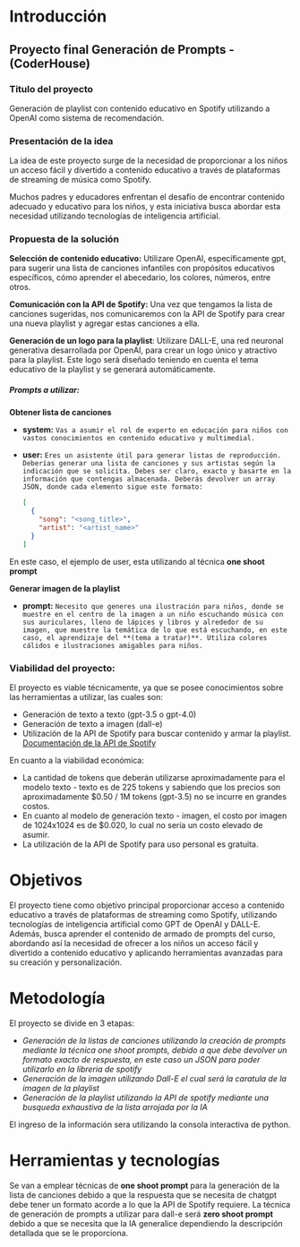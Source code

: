 # Introducción
## Proyecto final Generación de Prompts - (CoderHouse)

### Titulo del proyecto

Generación de playlist con contenido educativo en Spotify utilizando a OpenAI como sistema de recomendación.

### Presentación de la idea

La idea de este proyecto surge de la necesidad de proporcionar a los niños un acceso fácil y divertido a contenido educativo a través de plataformas de streaming de música como Spotify.

Muchos padres y educadores enfrentan el desafío de encontrar contenido adecuado y educativo para los niños, y esta iniciativa busca abordar esta necesidad utilizando tecnologías de inteligencia artificial.

### Propuesta de la solución
**Selección de contenido educativo:** Utilizare OpenAI, específicamente gpt, para sugerir una lista de canciones infantiles con propósitos educativos específicos, cómo aprender el abecedario, los colores, números, entre otros.

**Comunicación con la API de Spotify:** Una vez que tengamos la lista de canciones sugeridas, nos comunicaremos con la API de Spotify para crear una nueva playlist y agregar estas canciones a ella.

**Generación de un logo para la playlist**: Utilizare DALL-E, una red neuronal generativa desarrollada por OpenAI, para crear un logo único y atractivo para la playlist. 
Este logo será diseñado teniendo en cuenta el tema educativo de la playlist y se generará automáticamente.

##### Prompts a utilizar:

**Obtener lista de canciones**
- **system:** `Vas a asumir el rol de experto en educación para niños con vastos conocimientos en contenido educativo y multimedial.`
  
- **user:** `Eres un asistente útil para generar listas de reproducción. Deberías generar una lista de canciones y sus artistas según la indicación que se solicita. Debes ser claro, exacto y basarte en la información que contengas almacenada. Deberás devolver un array JSON, donde cada elemento sigue este formato:`
  ```json
  [
    {
      "song": "<song_title>",
      "artist": "<artist_name>"
    }
  ]
En este caso, el ejemplo de user, esta utilizando al técnica **one shoot prompt**

**Generar imagen de la playlist**
- **prompt:**  `Necesito que generes una ilustración para niños, donde se muestre en el centro de la imagen a un niño escuchando música con sus auriculares, lleno de lápices y libros y alrededor de su imagen, que muestre la temática de lo
que está escuchando, en este caso, el aprendizaje del **(tema a tratar)**. Utiliza colores cálidos e ilustraciones amigables para niños.`

### Viabilidad del proyecto:
El proyecto es viable técnicamente, ya que se posee conocimientos sobre las herramientas a utilizar, las cuales son:

- Generación de texto a texto (gpt-3.5 o gpt-4.0)
- Generación de texto a imagen (dall-e)
- Utilización de la API de Spotify para buscar contenido y armar la playlist. [Documentación de la API de Spotify](https://developer.spotify.com/documentation/web-api)

En cuanto a la viabilidad económica:

- La cantidad de tokens que deberán utilizarse aproximadamente para el modelo texto - texto es de 225 tokens y sabiendo que los precios son aproximadamente $0.50 / 1M tokens (gpt-3.5) no se incurre en grandes costos.
- En cuanto al modelo de generación texto - imagen, el costo por imagen de 1024x1024 es de $0.020, lo cual no sería un costo elevado de asumir.
- La utilización de la API de Spotify para uso personal es gratuita.
  
# Objetivos
El proyecto tiene como objetivo principal proporcionar acceso a contenido educativo a través de plataformas de streaming como Spotify, utilizando tecnologías de inteligencia artificial como GPT de OpenAI y DALL-E. Además, busca aprender el contenido de armado de prompts del curso, abordando así la necesidad de ofrecer a los niños un acceso fácil y divertido a contenido educativo y aplicando herramientas avanzadas para su creación y personalización.
# Metodología
El proyecto se divide en 3 etapas:
- _Generación de la listas de canciones utilizando la creación de prompts mediante la técnica one shoot prompts, debido a que debe devolver un formato exacto de respuesta, en este caso un JSON para poder utilizarlo en la libreria de spotify_
- _Generación de la imagen utilizando Dall-E el cual será la caratula de la imagen de la playlist_
- _Generación de la playlist utilizando la API de spotify mediante una busqueda exhaustiva de la lista arrojada por la IA_

El ingreso de la información sera utilizando la consola interactiva de python.
# Herramientas y tecnologías
Se van a emplear técnicas de **one shoot prompt** para la generación de la lista de canciones debido a que la respuesta que se necesita de chatgpt debe tener un formato acorde a lo que la API de Spotify requiere.
La técnica de generación de prompts a utilizar para dall-e será **zero shoot prompt** debido a que se necesita que la IA generalice dependiendo la descripción detallada que se le proporciona.
